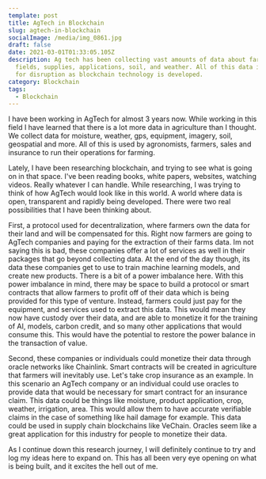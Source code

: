 ```yaml
---
template: post
title: AgTech in Blockchain
slug: agtech-in-blockchain
socialImage: /media/img_0861.jpg
draft: false
date: 2021-03-01T01:33:05.105Z
description: Ag tech has been collecting vast amounts of data about farmers
  fields, supplies, applications, soil, and weather. All of this data is ripe
  for disruption as blockchain technology is developed.
category: Blockchain
tags:
  - Blockchain
---
```

I have been working in AgTech for almost 3 years now. While working in this field I have learned that there is a lot more data in agriculture than I thought. We collect data for moisture, weather, gps, equipment, imagery, soil, geospatial and more. All of this is used by agronomists, farmers, sales and insurance to run their operations for farming. 

Lately, I have been researching blockchain, and trying to see what is going on in that space. I've been reading books, white papers, websites, watching videos. Really whatever I can handle. While researching, I was trying to think of how AgTech would look like in this world. A world where data is open, transparent and rapidly being developed. There were two real possibilities that I have been thinking about. 

First, a protocol used for decentralization, where farmers own the data for their land and will be compensated for this. Right now farmers are going to AgTech companies and paying for the extraction of their farms data. Im not saying this is bad, these companies offer a lot of services as well in their packages that go beyond collecting data. At the end of the day though, its data these companies get to use to train machine learning models, and create new products. There is a bit of a power imbalance here. With this power imbalance in mind, there may be space to build a protocol or smart contracts that allow farmers to profit off of their data which is being provided for this type of venture. Instead, farmers could just pay for the equipment, and services used to extract this data. This would mean they now have custody over their data, and are able to monetize it for the training of AI, models, carbon credit, and so many other applications that would consume this. This would have the potential to restore the power balance in the transaction of value.

Second, these companies or individuals could monetize their data through oracle networks like Chainlink. Smart contracts will be created in agriculture that farmers will inevitably use. Let's take crop insurance as an example. In this scenario an AgTech company or an individual could use oracles to provide data that would be necessary for smart contract for an insurance claim. This data could be things like moisture, product application, crop, weather, irrigation, area. This would allow them to have accurate verifiable claims in the case of something like hail damage for example. This data could be used in supply chain blockchains like VeChain. Oracles seem like a great application for this industry for people to monetize their data.

As I continue down this research journey, I will definitely continue to try and log my ideas here to expand on. This has all been very eye opening on what is being built, and it excites the hell out of me.